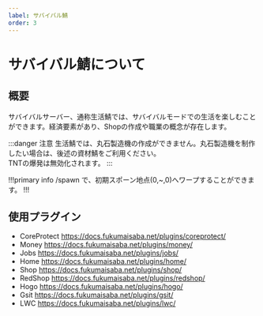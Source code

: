 ```yaml
---
label: サバイバル鯖
order: 3
---
```

# サバイバル鯖について

## 概要

サバイバルサーバー、通称生活鯖では、サバイバルモードでの生活を楽しむことができます。経済要素があり、Shopの作成や職業の概念が存在します。

:::danger 注意
生活鯖では、丸石製造機の作成ができません。丸石製造機を制作したい場合は、後述の資材鯖をご利用ください。<br>
TNTの爆発は無効化されます。
:::

!!!primary info
/spawn で、初期スポーン地点(0,~,0)へワープすることができます。
!!!

## 使用プラグイン

- CoreProtect
https://docs.fukumaisaba.net/plugins/coreprotect/
- Money
https://docs.fukumaisaba.net/plugins/money/
- Jobs
https://docs.fukumaisaba.net/plugins/jobs/
- Home
https://docs.fukumaisaba.net/plugins/home/
- Shop
https://docs.fukumaisaba.net/plugins/shop/
- RedShop
https://docs.fukumaisaba.net/plugins/redshop/
- Hogo
https://docs.fukumaisaba.net/plugins/hogo/
- Gsit
https://docs.fukumaisaba.net/plugins/gsit/
- LWC
https://docs.fukumaisaba.net/plugins/lwc/